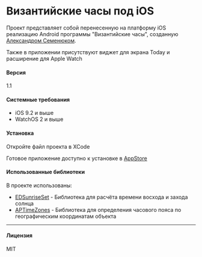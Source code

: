 # Византийские часы под iOS


Проект представляет собой перенесенную на платформу iOS реализацию Android программы "Византийские часы", созданную [Александром Семенюком][as].

Также в приложении присутствуют виджет для экрана Today и расширение для Apple Watch

#### Версия
1.1
  
#### Системные требования

* iOS 9.2 и выше
* WatchOS 2 и выше

#### Установка

Откройте файл проекта в XCode

Готовое приложение доступно к установке в [AppStore]


#### Использованные библиотеки

В проекте использованы:

* [EDSunriseSet] - Библиотека для расчёта времени восхода и захода солнца
* [APTimeZones] - Библиотека для определения часового пояса по географическим координатам объекта

---
#### Лицензия

MIT

[//]: # (These are reference links used in the body of this note and get stripped out when the markdown processor does its job. There is no need to format nicely because it shouldn't be seen. Thanks SO - http://stackoverflow.com/questions/4823468/store-comments-in-markdown-syntax)

   [as]: <http://www.alexsem.org>
   [appstore]: <https://itunes.apple.com/us/app/vizantijskie-casy/id969587447>
  
   [EDSunriseSet]: <https://github.com/erndev/EDSunriseSet>
   [APTimeZones]: <http://https://github.com/Alterplay/APTimeZones>
   
